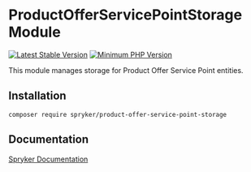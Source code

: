 # ProductOfferServicePointStorage Module
[![Latest Stable Version](https://poser.pugx.org/spryker/product-offer-service-point-storage/v/stable.svg)](https://packagist.org/packages/spryker/product-offer-service-point-storage)
[![Minimum PHP Version](https://img.shields.io/badge/php-%3E%3D%208.3-8892BF.svg)](https://php.net/)

This module manages storage for Product Offer Service Point entities.

## Installation

```
composer require spryker/product-offer-service-point-storage
```

## Documentation

[Spryker Documentation](https://docs.spryker.com)
